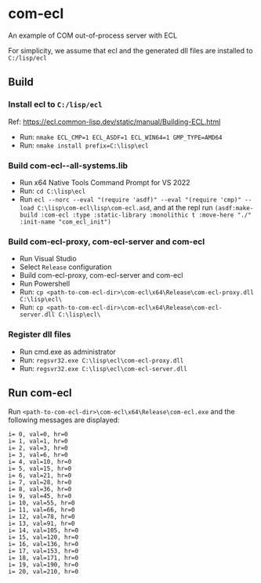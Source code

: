 # com-ecl
An example of COM out-of-process server with ECL

For simplicity, we assume that ecl and the generated dll files are installed to `C:/lisp/ecl`

## Build

### Install ecl to `C:/lisp/ecl`

Ref: https://ecl.common-lisp.dev/static/manual/Building-ECL.html

- Run: `nmake ECL_CMP=1 ECL_ASDF=1 ECL_WIN64=1 GMP_TYPE=AMD64`
- Run: `nmake install prefix=C:\lisp\ecl`

### Build com-ecl--all-systems.lib

- Run x64 Native Tools Command Prompt for VS 2022
- Run: `cd C:\lisp\ecl`
- Run `ecl --norc --eval "(require 'asdf)" --eval "(require 'cmp)" --load C:\lisp\com-ecl\lisp\com-ecl.asd`, and at the repl run `(asdf:make-build :com-ecl :type :static-library :monolithic t :move-here "./" :init-name "com_ecl_init")`

### Build com-ecl-proxy, com-ecl-server and com-ecl

- Run Visual Studio
- Select `Release` configuration
- Build com-ecl-proxy,  com-ecl-server and com-ecl
- Run Powershell
- Run: `cp <path-to-com-ecl-dir>\com-ecl\x64\Release\com-ecl-proxy.dll C:\lisp\ecl\`
- Run: `cp <path-to-com-ecl-dir>\com-ecl\x64\Release\com-ecl-server.dll C:\lisp\ecl\`

### Register dll files

- Run cmd.exe as administrator
- Run: `regsvr32.exe C:\lisp\ecl\com-ecl-proxy.dll`
- Run: `regsvr32.exe C:\lisp\ecl\com-ecl-server.dll`

## Run com-ecl

Run `<path-to-com-ecl-dir>\com-ecl\x64\Release\com-ecl.exe` and the following messages are displayed:

```
i= 0, val=0, hr=0
i= 1, val=1, hr=0
i= 2, val=3, hr=0
i= 3, val=6, hr=0
i= 4, val=10, hr=0
i= 5, val=15, hr=0
i= 6, val=21, hr=0
i= 7, val=28, hr=0
i= 8, val=36, hr=0
i= 9, val=45, hr=0
i= 10, val=55, hr=0
i= 11, val=66, hr=0
i= 12, val=78, hr=0
i= 13, val=91, hr=0
i= 14, val=105, hr=0
i= 15, val=120, hr=0
i= 16, val=136, hr=0
i= 17, val=153, hr=0
i= 18, val=171, hr=0
i= 19, val=190, hr=0
i= 20, val=210, hr=0
```
